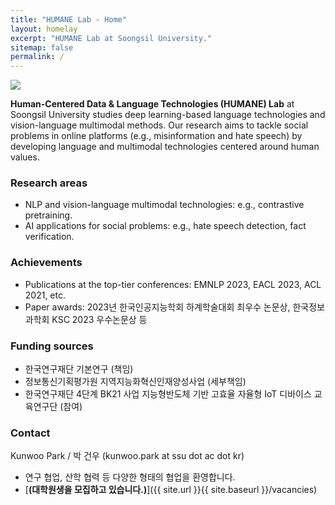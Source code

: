 ```yaml
---
title: "HUMANE Lab - Home"
layout: homelay
excerpt: "HUMANE Lab at Soongsil University."
sitemap: false
permalink: /
---
```


<img src="{{ site.url }}{{ site.baseurl }}/images/teampic/202312_ksc.jpg" style="max-width:100%; height:auto;"/>

**Human-Centered Data & Language Technologies (HUMANE) Lab** at Soongsil University studies deep learning-based language technologies and vision-language multimodal methods. 
Our research aims to tackle social problems in online platforms (e.g., misinformation and hate speech) by developing language and multimodal technologies centered around human values.

### Research areas

- NLP and vision-language multimodal technologies: e.g., contrastive pretraining.
- AI applications for social problems: e.g., hate speech detection, fact verification.

### Achievements

- Publications at the top-tier conferences: EMNLP 2023, EACL 2023, ACL 2021, etc.
- Paper awards: 2023년 한국인공지능학회 하계학술대회 최우수 논문상, 한국정보과학회 KSC 2023 우수논문상 등
  
### Funding sources

- 한국연구재단 기본연구 (책임)
- 정보통신기획평가원 지역지능화혁신인재양성사업 (세부책임)
- 한국연구재단 4단계 BK21 사업 지능형반도체 기반 고효율 자율형 IoT 디바이스 교육연구단 (참여)

### Contact

Kunwoo Park / 박 건우 (kunwoo.park at ssu dot ac dot kr)

- 연구 협업, 산학 협력 등 다양한 형태의 협업을 환영합니다.
- [**(대학원생을 모집하고 있습니다.)**]({{ site.url }}{{ site.baseurl }}/vacancies)


 
